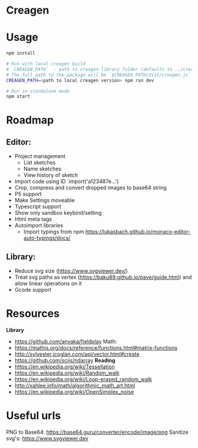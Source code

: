 # Creagen

# Usage

```sh
npm install

# Run with local creagen build
# `CREAGEN_PATH`  - path to creagen library folder (defaults to ../creagen)
# The full path to the package will be `$CREAGEN_PATH/dist/creagen.js`
CREAGEN_PATH=<path to local creagen version> npm run dev

# Run in standalone mode
npm start
```

# Roadmap

## Editor:

- Project management
  - List sketches
  - Name sketches
  - View history of sketch
- Import code using ID `import('a123487e...')
- Crop, compress and convert dropped images to base64 string
- P5 support
- Make Settings moveable
- Typescript support
- Show only sandbox keybind/setting
- Html meta tags
- Autoimport libraries 
  - Import typings from npm https://lukasbach.github.io/monaco-editor-auto-typings/docs/

## Library:

- Reduce svg size (https://www.svgviewer.dev/)
- Treat svg paths as vertex (https://baku89.github.io/pave/guide.html) and allow linear operations on it
- Gcode support

# Resources
**Library**
- https://github.com/anvaka/fieldplay
Math:
- https://mathjs.org/docs/reference/functions.html#matrix-functions
- http://sylvester.jcoglan.com/api/vector.html#create
- https://github.com/scijs/ndarray
**Reading**
- https://en.wikipedia.org/wiki/Tessellation
- https://en.wikipedia.org/wiki/Random_walk
- https://en.wikipedia.org/wiki/Loop-erased_random_walk
- http://xahlee.info/math/algorithmic_math_art.html
- https://en.wikipedia.org/wiki/OpenSimplex_noise

# Useful urls
PNG to Base64:
https://base64.guru/converter/encode/image/png
Sanitize svg's:
https://www.svgviewer.dev